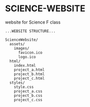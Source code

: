 # SCIENCE-WEBSITE
website for Science F class

```WEBSITE STRUCTURE
...WEBSITE STRUCTURE...

ScienceWebsite/
  assets/
    images/
      favicon.ico
      logo.ico
  html/
    index.html
    project_a.html
    project_b.html
    project_c.html
  styles/
    style.css
    project_a.css
    project_b.css
    project_c.css
